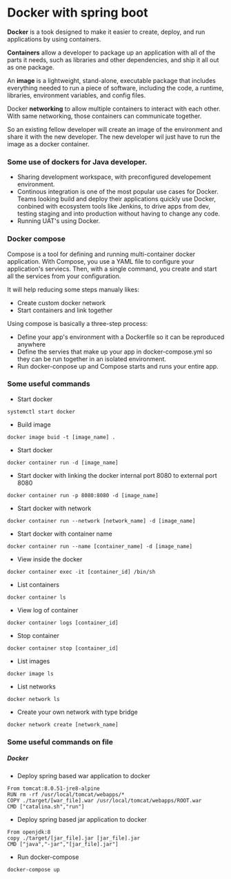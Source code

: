 # Docker with spring boot

**Docker** is a took designed to make it easier to create, deploy, and run applications by using containers.

**Containers** allow a developer to package up an application with all of the parts it needs, such as libraries and other dependencies, and ship it all out as one package.

An **image** is a lightweight, stand-alone, executable package that includes everything needed to run a piece of software, including the code, a runtime, libraries, environment variables, and config files.

Docker **networking** to allow multiple containers to interact with each other. With same networking, those containers can communicate together.

So an existing fellow developer will create an image of the environment and share it with the new developer. The new developer wil just have to run the image as a docker container.

### Some use of dockers for Java developer.

* Sharing development workspace, with preconfigured developement environment.
* Continous integration is one of the most popular use cases for Docker. Teams looking build and deploy their applications quickly use Docker, conbined with ecosystem tools like Jenkins, to drive apps from dev, testing staging and into production without having to change any code.
* Running UAT's using Docker.

### Docker compose

Compose is a tool for defining and running multi-container docker application. With Compose, you use a YAML file to configure your application's serviecs. Then, with a single command, you create and start all the services from your configuration.

It will help reducing some steps manualy likes:

* Create custom docker network
* Start containers and link together

Using compose is basically a three-step process:
* Define your app's environment with a Dockerfile so it can be reproduced anywhere
* Define the servies that make up your app in docker-compose.yml so they can be run together in an isolated environment.
* Run docker-conpose up and Compose starts and runs your entire app.

### Some useful commands

* Start docker
 
```systemctl start docker```

* Build image

```docker image buid -t [image_name] .```

* Start docker

```docker container run -d [image_name]```

* Start docker with linking the docker internal port 8080 to external port 8080

```docker container run -p 8080:8080 -d [image_name]```

* Start docker with network

```docker container run --network [network_name] -d [image_name]```

* Start docker with container name

```docker container run --name [container_name] -d [image_name]```

* View inside the docker 

```docker container exec -it [container_id] /bin/sh```

* List containers

```docker container ls```

* View log of container

```docker container logs [container_id]```

* Stop container

```docker container stop [container_id]```

* List images

```docker image ls```

* List networks

```docker network ls```

* Create your own network with type bridge

```docker network create [network_name]```

### Some useful commands on file
##### Docker
* Deploy spring based war application to docker

```
From tomcat:8.0.51-jre8-alpine
RUN rm -rf /usr/local/tomcat/webapps/*
COPY ./target/[war_file].war /usr/local/tomcat/webapps/ROOT.war
CMD ["catalina.sh","run"]
```

* Deploy spring based jar application to docker

```
From openjdk:8
copy ./target/[jar_file].jar [jar_file].jar
CMD ["java","-jar","[jar_file].jar"]
```
* Run docker-compose

```docker-compose up```
